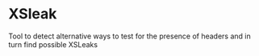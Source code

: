 # XSleak

Tool to detect alternative ways to test for the presence of headers and in turn find possible XSLeaks

